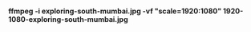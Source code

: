 #### ffmpeg -i exploring-south-mumbai.jpg -vf "scale=1920:1080" 1920-1080-exploring-south-mumbai.jpg